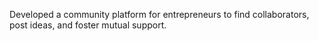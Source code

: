Developed a community platform for entrepreneurs to find collaborators, post ideas, and foster mutual support.
